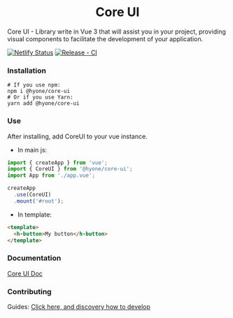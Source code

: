 <h1 align="center">Core UI</h1>

Core UI - Library write in Vue 3 that will assist you in your project, 
providing visual components to facilitate the development of your application.

[![Netlify Status](https://api.netlify.com/api/v1/badges/eacbad6b-41f2-4919-9f67-0f6c4dedfaf8/deploy-status)](https://app.netlify.com/sites/hyone-core-ui/deploys)
[![Release - CI](https://github.com/hyone-org/core-ui/actions/workflows/release.yml/badge.svg)](https://github.com/hyone-org/core-ui/actions/workflows/release.yml)

### Installation

```
# If you use npm: 
npm i @hyone/core-ui
# Or if you use Yarn: 
yarn add @hyone/core-ui
```

### Use

After installing, add CoreUI to your vue instance.

- In main js:

```js
import { createApp } from 'vue';
import { CoreUI } from '@hyone/core-ui';
import App from './app.vue';

createApp
  .use(CoreUI)
  .mount('#root');
```

- In template:

```html
<template>
  <h-button>My button</h-button>
</template>
```

### Documentation
[Core UI Doc](https://hyone-core-ui.netlify.app/)

### Contributing

Guides:
[Click here, and discovery how to develop](CONTRIBUTING.md)

